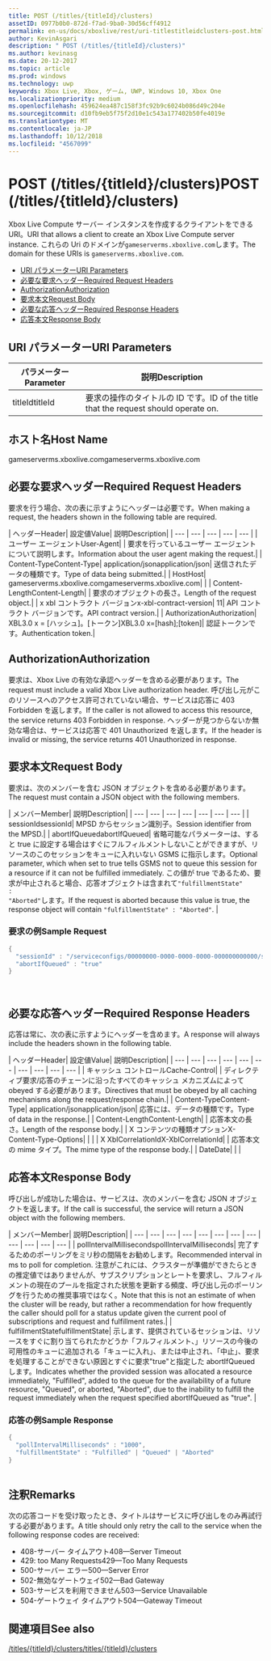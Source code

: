 ```yaml
---
title: POST (/titles/{titleId}/clusters)
assetID: 0977b0b0-872d-f7ad-9ba0-30d56cff4912
permalink: en-us/docs/xboxlive/rest/uri-titlestitleidclusters-post.html
author: KevinAsgari
description: " POST (/titles/{titleId}/clusters)"
ms.author: kevinasg
ms.date: 20-12-2017
ms.topic: article
ms.prod: windows
ms.technology: uwp
keywords: Xbox Live, Xbox, ゲーム, UWP, Windows 10, Xbox One
ms.localizationpriority: medium
ms.openlocfilehash: 459624ea487c158f3fc92b9c6024b086d49c204e
ms.sourcegitcommit: d10fb9eb5f75f2d10e1c543a177402b50fe4019e
ms.translationtype: MT
ms.contentlocale: ja-JP
ms.lasthandoff: 10/12/2018
ms.locfileid: "4567099"
---
```

# <a name="post-titlestitleidclusters"></a><span data-ttu-id="2c8cd-104">POST (/titles/{titleId}/clusters)</span><span class="sxs-lookup"><span data-stu-id="2c8cd-104">POST (/titles/{titleId}/clusters)</span></span>
<span data-ttu-id="2c8cd-105">Xbox Live Compute サーバー インスタンスを作成するクライアントをできる URI。</span><span class="sxs-lookup"><span data-stu-id="2c8cd-105">URI that allows a client to create an Xbox Live Compute server instance.</span></span> <span data-ttu-id="2c8cd-106">これらの Uri のドメインが`gameserverms.xboxlive.com`します。</span><span class="sxs-lookup"><span data-stu-id="2c8cd-106">The domain for these URIs is `gameserverms.xboxlive.com`.</span></span>
 
  * [<span data-ttu-id="2c8cd-107">URI パラメーター</span><span class="sxs-lookup"><span data-stu-id="2c8cd-107">URI Parameters</span></span>](#ID4EX)
  * [<span data-ttu-id="2c8cd-108">必要な要求ヘッダー</span><span class="sxs-lookup"><span data-stu-id="2c8cd-108">Required Request Headers</span></span>](#ID4EGB)
  * [<span data-ttu-id="2c8cd-109">Authorization</span><span class="sxs-lookup"><span data-stu-id="2c8cd-109">Authorization</span></span>](#ID4ELD)
  * [<span data-ttu-id="2c8cd-110">要求本文</span><span class="sxs-lookup"><span data-stu-id="2c8cd-110">Request Body</span></span>](#ID4EWD)
  * [<span data-ttu-id="2c8cd-111">必要な応答ヘッダー</span><span class="sxs-lookup"><span data-stu-id="2c8cd-111">Required Response Headers</span></span>](#ID4EZE)
  * [<span data-ttu-id="2c8cd-112">応答本文</span><span class="sxs-lookup"><span data-stu-id="2c8cd-112">Response Body</span></span>](#ID4E5G)
 
<a id="ID4EX"></a>

 
## <a name="uri-parameters"></a><span data-ttu-id="2c8cd-113">URI パラメーター</span><span class="sxs-lookup"><span data-stu-id="2c8cd-113">URI Parameters</span></span>
 
| <span data-ttu-id="2c8cd-114">パラメーター</span><span class="sxs-lookup"><span data-stu-id="2c8cd-114">Parameter</span></span>| <span data-ttu-id="2c8cd-115">説明</span><span class="sxs-lookup"><span data-stu-id="2c8cd-115">Description</span></span>| 
| --- | --- | 
| <span data-ttu-id="2c8cd-116">titleId</span><span class="sxs-lookup"><span data-stu-id="2c8cd-116">titleId</span></span>| <span data-ttu-id="2c8cd-117">要求の操作のタイトルの ID です。</span><span class="sxs-lookup"><span data-stu-id="2c8cd-117">ID of the title that the request should operate on.</span></span>| 
  
<a id="ID5EG"></a>

 
## <a name="host-name"></a><span data-ttu-id="2c8cd-118">ホスト名</span><span class="sxs-lookup"><span data-stu-id="2c8cd-118">Host Name</span></span>

<span data-ttu-id="2c8cd-119">gameserverms.xboxlive.com</span><span class="sxs-lookup"><span data-stu-id="2c8cd-119">gameserverms.xboxlive.com</span></span>
 
<a id="ID4EGB"></a>

 
## <a name="required-request-headers"></a><span data-ttu-id="2c8cd-120">必要な要求ヘッダー</span><span class="sxs-lookup"><span data-stu-id="2c8cd-120">Required Request Headers</span></span>
 
<span data-ttu-id="2c8cd-121">要求を行う場合、次の表に示すようにヘッダーは必要です。</span><span class="sxs-lookup"><span data-stu-id="2c8cd-121">When making a request, the headers shown in the following table are required.</span></span>
 
| <span data-ttu-id="2c8cd-122">ヘッダー</span><span class="sxs-lookup"><span data-stu-id="2c8cd-122">Header</span></span>| <span data-ttu-id="2c8cd-123">設定値</span><span class="sxs-lookup"><span data-stu-id="2c8cd-123">Value</span></span>| <span data-ttu-id="2c8cd-124">説明</span><span class="sxs-lookup"><span data-stu-id="2c8cd-124">Description</span></span>| 
| --- | --- | --- | --- | --- | 
| <span data-ttu-id="2c8cd-125">ユーザー エージェント</span><span class="sxs-lookup"><span data-stu-id="2c8cd-125">User-Agent</span></span>|  | <span data-ttu-id="2c8cd-126">要求を行っているユーザー エージェントについて説明します。</span><span class="sxs-lookup"><span data-stu-id="2c8cd-126">Information about the user agent making the request.</span></span>| 
| <span data-ttu-id="2c8cd-127">Content-Type</span><span class="sxs-lookup"><span data-stu-id="2c8cd-127">Content-Type</span></span>| <span data-ttu-id="2c8cd-128">application/json</span><span class="sxs-lookup"><span data-stu-id="2c8cd-128">application/json</span></span>| <span data-ttu-id="2c8cd-129">送信されたデータの種類です。</span><span class="sxs-lookup"><span data-stu-id="2c8cd-129">Type of data being submitted.</span></span>| 
| <span data-ttu-id="2c8cd-130">Host</span><span class="sxs-lookup"><span data-stu-id="2c8cd-130">Host</span></span>| <span data-ttu-id="2c8cd-131">gameserverms.xboxlive.com</span><span class="sxs-lookup"><span data-stu-id="2c8cd-131">gameserverms.xboxlive.com</span></span>|  | 
| <span data-ttu-id="2c8cd-132">Content-Length</span><span class="sxs-lookup"><span data-stu-id="2c8cd-132">Content-Length</span></span>|  | <span data-ttu-id="2c8cd-133">要求のオブジェクトの長さ。</span><span class="sxs-lookup"><span data-stu-id="2c8cd-133">Length of the request object.</span></span>| 
| <span data-ttu-id="2c8cd-134">x xbl コントラクト バージョン</span><span class="sxs-lookup"><span data-stu-id="2c8cd-134">x-xbl-contract-version</span></span>| <span data-ttu-id="2c8cd-135">1</span><span class="sxs-lookup"><span data-stu-id="2c8cd-135">1</span></span>| <span data-ttu-id="2c8cd-136">API コントラクト バージョンです。</span><span class="sxs-lookup"><span data-stu-id="2c8cd-136">API contract version.</span></span>| 
| <span data-ttu-id="2c8cd-137">Authorization</span><span class="sxs-lookup"><span data-stu-id="2c8cd-137">Authorization</span></span>| <span data-ttu-id="2c8cd-138">XBL3.0 x = [ハッシュ]。[トークン]</span><span class="sxs-lookup"><span data-stu-id="2c8cd-138">XBL3.0 x=[hash];[token]</span></span>| <span data-ttu-id="2c8cd-139">認証トークンです。</span><span class="sxs-lookup"><span data-stu-id="2c8cd-139">Authentication token.</span></span>| 
  
<a id="ID4ELD"></a>

 
## <a name="authorization"></a><span data-ttu-id="2c8cd-140">Authorization</span><span class="sxs-lookup"><span data-stu-id="2c8cd-140">Authorization</span></span>
 
<span data-ttu-id="2c8cd-141">要求は、Xbox Live の有効な承認ヘッダーを含める必要があります。</span><span class="sxs-lookup"><span data-stu-id="2c8cd-141">The request must include a valid Xbox Live authorization header.</span></span> <span data-ttu-id="2c8cd-142">呼び出し元がこのリソースへのアクセス許可されていない場合、サービスは応答に 403 Forbidden を返します。</span><span class="sxs-lookup"><span data-stu-id="2c8cd-142">If the caller is not allowed to access this resource, the service returns 403 Forbidden in response.</span></span> <span data-ttu-id="2c8cd-143">ヘッダーが見つからないか無効な場合は、サービスは応答で 401 Unauthorized を返します。</span><span class="sxs-lookup"><span data-stu-id="2c8cd-143">If the header is invalid or missing, the service returns 401 Unauthorized in response.</span></span>
  
<a id="ID4EWD"></a>

 
## <a name="request-body"></a><span data-ttu-id="2c8cd-144">要求本文</span><span class="sxs-lookup"><span data-stu-id="2c8cd-144">Request Body</span></span>
 
<span data-ttu-id="2c8cd-145">要求は、次のメンバーを含む JSON オブジェクトを含める必要があります。</span><span class="sxs-lookup"><span data-stu-id="2c8cd-145">The request must contain a JSON object with the following members.</span></span>
 
| <span data-ttu-id="2c8cd-146">メンバー</span><span class="sxs-lookup"><span data-stu-id="2c8cd-146">Member</span></span>| <span data-ttu-id="2c8cd-147">説明</span><span class="sxs-lookup"><span data-stu-id="2c8cd-147">Description</span></span>| 
| --- | --- | --- | --- | --- | --- | --- | 
| <span data-ttu-id="2c8cd-148">sessionId</span><span class="sxs-lookup"><span data-stu-id="2c8cd-148">sessionId</span></span>| <span data-ttu-id="2c8cd-149">MPSD からセッション識別子。</span><span class="sxs-lookup"><span data-stu-id="2c8cd-149">Session identifier from the MPSD.</span></span>| 
| <span data-ttu-id="2c8cd-150">abortIfQueued</span><span class="sxs-lookup"><span data-stu-id="2c8cd-150">abortIfQueued</span></span>| <span data-ttu-id="2c8cd-151">省略可能なパラメーターは、すると true に設定する場合はすぐにフルフィルメントしないことができますが、リソースのこのセッションをキューに入れいない GSMS に指示します。</span><span class="sxs-lookup"><span data-stu-id="2c8cd-151">Optional parameter, which when set to true tells GSMS not to queue this session for a resource if it can not be fulfilled immediately.</span></span> <span data-ttu-id="2c8cd-152">この値が true であるため、要求が中止されると場合、応答オブジェクトは含まれて<code>"fulfillmentState" : "Aborted"</code>します。</span><span class="sxs-lookup"><span data-stu-id="2c8cd-152">If the request is aborted because this value is true, the response object will contain <code>"fulfillmentState" : "Aborted"</code>.</span></span> | 
 
<a id="ID4ERE"></a>

 
### <a name="sample-request"></a><span data-ttu-id="2c8cd-153">要求の例</span><span class="sxs-lookup"><span data-stu-id="2c8cd-153">Sample Request</span></span>
 

```cpp
{
  "sessionId" : "/serviceconfigs/00000000-0000-0000-0000-000000000000/sessiontemplates/quick/session/scott1",
  "abortIfQueued" : "true"
}

      
```

   
<a id="ID4EZE"></a>

 
## <a name="required-response-headers"></a><span data-ttu-id="2c8cd-154">必要な応答ヘッダー</span><span class="sxs-lookup"><span data-stu-id="2c8cd-154">Required Response Headers</span></span>
 
<span data-ttu-id="2c8cd-155">応答は常に、次の表に示すようにヘッダーを含めます。</span><span class="sxs-lookup"><span data-stu-id="2c8cd-155">A response will always include the headers shown in the following table.</span></span>
 
| <span data-ttu-id="2c8cd-156">ヘッダー</span><span class="sxs-lookup"><span data-stu-id="2c8cd-156">Header</span></span>| <span data-ttu-id="2c8cd-157">設定値</span><span class="sxs-lookup"><span data-stu-id="2c8cd-157">Value</span></span>| <span data-ttu-id="2c8cd-158">説明</span><span class="sxs-lookup"><span data-stu-id="2c8cd-158">Description</span></span>| 
| --- | --- | --- | --- | --- | --- | --- | --- | --- | --- | 
| <span data-ttu-id="2c8cd-159">キャッシュ コントロール</span><span class="sxs-lookup"><span data-stu-id="2c8cd-159">Cache-Control</span></span>|  | <span data-ttu-id="2c8cd-160">ディレクティブ要求/応答のチェーンに沿ったすべてのキャッシュ メカニズムによって obeyed する必要があります。</span><span class="sxs-lookup"><span data-stu-id="2c8cd-160">Directives that must be obeyed by all caching mechanisms along the request/response chain.</span></span>| 
| <span data-ttu-id="2c8cd-161">Content-Type</span><span class="sxs-lookup"><span data-stu-id="2c8cd-161">Content-Type</span></span>| <span data-ttu-id="2c8cd-162">application/json</span><span class="sxs-lookup"><span data-stu-id="2c8cd-162">application/json</span></span>| <span data-ttu-id="2c8cd-163">応答には、データの種類です。</span><span class="sxs-lookup"><span data-stu-id="2c8cd-163">Type of data in the response.</span></span>| 
| <span data-ttu-id="2c8cd-164">Content-Length</span><span class="sxs-lookup"><span data-stu-id="2c8cd-164">Content-Length</span></span>|  | <span data-ttu-id="2c8cd-165">応答本文の長さ。</span><span class="sxs-lookup"><span data-stu-id="2c8cd-165">Length of the response body.</span></span>| 
| <span data-ttu-id="2c8cd-166">X コンテンツの種類オプション</span><span class="sxs-lookup"><span data-stu-id="2c8cd-166">X-Content-Type-Options</span></span>|  |  | 
| <span data-ttu-id="2c8cd-167">X XblCorrelationId</span><span class="sxs-lookup"><span data-stu-id="2c8cd-167">X-XblCorrelationId</span></span>|  | <span data-ttu-id="2c8cd-168">応答本文の mime タイプ。</span><span class="sxs-lookup"><span data-stu-id="2c8cd-168">The mime type of the response body.</span></span>| 
| <span data-ttu-id="2c8cd-169">Date</span><span class="sxs-lookup"><span data-stu-id="2c8cd-169">Date</span></span>|  |  | 
  
<a id="ID4E5G"></a>

 
## <a name="response-body"></a><span data-ttu-id="2c8cd-170">応答本文</span><span class="sxs-lookup"><span data-stu-id="2c8cd-170">Response Body</span></span>
 
<span data-ttu-id="2c8cd-171">呼び出しが成功した場合は、サービスは、次のメンバーを含む JSON オブジェクトを返します。</span><span class="sxs-lookup"><span data-stu-id="2c8cd-171">If the call is successful, the service will return a JSON object with the following members.</span></span>
 
| <span data-ttu-id="2c8cd-172">メンバー</span><span class="sxs-lookup"><span data-stu-id="2c8cd-172">Member</span></span>| <span data-ttu-id="2c8cd-173">説明</span><span class="sxs-lookup"><span data-stu-id="2c8cd-173">Description</span></span>| 
| --- | --- | --- | --- | --- | --- | --- | --- | --- | --- | --- | --- | 
| <span data-ttu-id="2c8cd-174">pollIntervalMilliseconds</span><span class="sxs-lookup"><span data-stu-id="2c8cd-174">pollIntervalMilliseconds</span></span>| <span data-ttu-id="2c8cd-175">完了するためのポーリングをミリ秒の間隔をお勧めします。</span><span class="sxs-lookup"><span data-stu-id="2c8cd-175">Recommended interval in ms to poll for completion.</span></span> <span data-ttu-id="2c8cd-176">注意がこれには、クラスターが準備ができたらときの推定値ではありませんが、サブスクリプションとレートを要求し、フルフィルメントの現在のプールを指定された状態を更新する頻度、呼び出し元のポーリングを行うための推奨事項ではなく。</span><span class="sxs-lookup"><span data-stu-id="2c8cd-176">Note that this is not an estimate of when the cluster will be ready, but rather a recommendation for how frequently the caller should poll for a status update given the current pool of subscriptions and request and fulfillment rates.</span></span>| 
| <span data-ttu-id="2c8cd-177">fulfillmentState</span><span class="sxs-lookup"><span data-stu-id="2c8cd-177">fulfillmentState</span></span>| <span data-ttu-id="2c8cd-178">示します、提供されているセッションは、リソースをすぐに割り当てられたかどうか「フルフィルメント、」リソースの今後の可用性のキューに追加される「キューに入れ」、または中止され、「中止」、要求を処理することができない原因とすぐに要求"true"と指定した abortIfQueued します。</span><span class="sxs-lookup"><span data-stu-id="2c8cd-178">Indicates whether the provided session was allocated a resource immediately, "Fulfilled", added to the queue for the availability of a future resource, "Queued", or aborted, "Aborted", due to the inability to fulfill the request immediately when the request specified abortIfQueued as "true".</span></span> | 
 
<a id="ID4EWH"></a>

 
### <a name="sample-response"></a><span data-ttu-id="2c8cd-179">応答の例</span><span class="sxs-lookup"><span data-stu-id="2c8cd-179">Sample Response</span></span>
 

```cpp
{
  "pollIntervalMilliseconds" : "1000",
  "fulfillmentState" : "Fulfilled" | "Queued" | "Aborted"
}
      
```

   
<a id="remarks"></a>

 
## <a name="remarks"></a><span data-ttu-id="2c8cd-180">注釈</span><span class="sxs-lookup"><span data-stu-id="2c8cd-180">Remarks</span></span>
 
<span data-ttu-id="2c8cd-181">次の応答コードを受け取ったとき、タイトルはサービスに呼び出しをのみ再試行する必要があります。</span><span class="sxs-lookup"><span data-stu-id="2c8cd-181">A title should only retry the call to the service when the following response codes are received:</span></span>
 
   * <span data-ttu-id="2c8cd-182">408-サーバー タイムアウト</span><span class="sxs-lookup"><span data-stu-id="2c8cd-182">408—Server Timeout</span></span>
   * <span data-ttu-id="2c8cd-183">429: too Many Requests</span><span class="sxs-lookup"><span data-stu-id="2c8cd-183">429—Too Many Requests</span></span>
   * <span data-ttu-id="2c8cd-184">500-サーバー エラー</span><span class="sxs-lookup"><span data-stu-id="2c8cd-184">500—Server Error</span></span>
   * <span data-ttu-id="2c8cd-185">502-無効なゲートウェイ</span><span class="sxs-lookup"><span data-stu-id="2c8cd-185">502—Bad Gateway</span></span>
   * <span data-ttu-id="2c8cd-186">503-サービスを利用できません</span><span class="sxs-lookup"><span data-stu-id="2c8cd-186">503—Service Unavailable</span></span>
   * <span data-ttu-id="2c8cd-187">504-ゲートウェイ タイムアウト</span><span class="sxs-lookup"><span data-stu-id="2c8cd-187">504—Gateway Timeout</span></span>
   
<a id="ID4EFBAC"></a>

 
## <a name="see-also"></a><span data-ttu-id="2c8cd-188">関連項目</span><span class="sxs-lookup"><span data-stu-id="2c8cd-188">See also</span></span>
 [<span data-ttu-id="2c8cd-189">/titles/{titleId}/clusters</span><span class="sxs-lookup"><span data-stu-id="2c8cd-189">/titles/{titleId}/clusters</span></span>](uri-titlestitleidclusters.md)

  